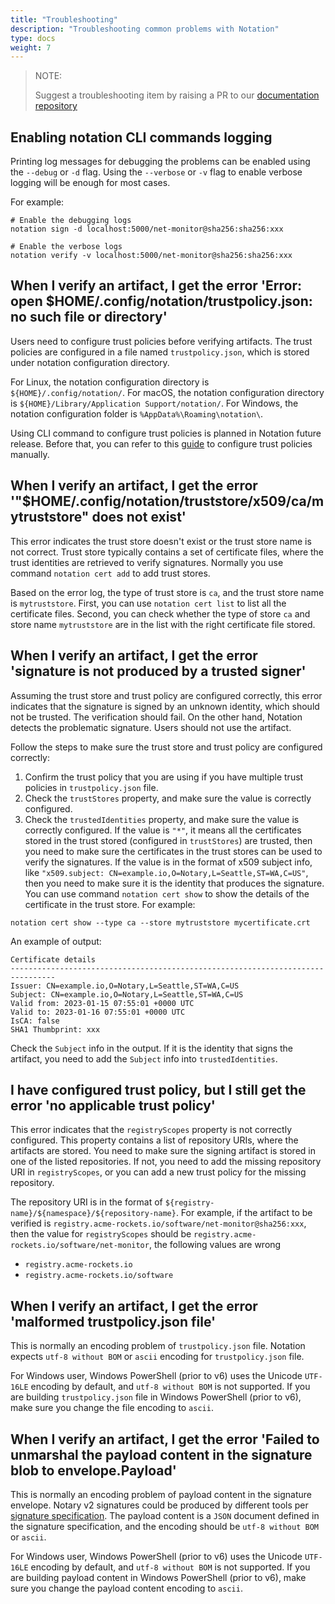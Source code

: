 ```yaml
---
title: "Troubleshooting"
description: "Troubleshooting common problems with Notation"
type: docs
weight: 7
---
```


> NOTE:
>
> Suggest a troubleshooting item by raising a PR to our [documentation repository](https://github.com/notaryproject/notaryproject.dev)

## Enabling notation CLI commands logging

Printing log messages for debugging the problems can be enabled using the `--debug` or `-d` flag. Using the `--verbose` or `-v` flag to enable verbose logging will be enough for most cases.

For example:

```shell
# Enable the debugging logs
notation sign -d localhost:5000/net-monitor@sha256:sha256:xxx

# Enable the verbose logs
notation verify -v localhost:5000/net-monitor@sha256:sha256:xxx
```

## When I verify an artifact, I get the error 'Error: open $HOME/.config/notation/trustpolicy.json: no such file or directory'

Users need to configure trust policies before verifying artifacts. The trust policies are configured in a file named `trustpolicy.json`, which is stored under notation configuration directory.

For Linux, the notation configuration directory is `${HOME}/.config/notation/`. For macOS, the notation configuration directory is `${HOME}/Library/Application Support/notation/`. For Windows, the notation configuration folder is `%AppData%\Roaming\notation\`.

Using CLI command to configure trust policies is planned in Notation future release. Before that, you can refer to this [guide](https://notaryproject.dev/docs/tutorials/trust-policy/) to configure trust policies manually.

## When I verify an artifact, I get the error '"$HOME/.config/notation/truststore/x509/ca/mytruststore" does not exist'

This error indicates the trust store doesn't exist or the trust store name is not correct. Trust store typically contains a set of certificate files, where the trust identities are retrieved to verify signatures. Normally you use command `notation cert add` to add trust stores.

Based on the error log, the type of trust store is `ca`, and the trust store name is `mytruststore`. First, you can use `notation cert list` to list all the certificate files. Second, you can check whether the type of store `ca` and store name `mytruststore` are in the list with the right certificate file stored.

## When I verify an artifact, I get the error 'signature is not produced by a trusted signer'

Assuming the trust store and trust policy are configured correctly, this error indicates that the signature is signed by an unknown identity, which should not be trusted. The verification should fail. On the other hand, Notation detects the problematic signature. Users should not use the artifact.

Follow the steps to make sure the trust store and trust policy are configured correctly:

1. Confirm the trust policy that you are using if you have multiple trust policies in `trustpolicy.json` file.
2. Check the `trustStores` property, and make sure the value is correctly configured.
3. Check the `trustedIdentities` property, and make sure the value is correctly configured. If the value is `"*"`, it means all the certificates stored in the trust stored (configured in `trustStores`) are trusted, then you need to make sure the certificates in the trust stores can be used to verify the signatures. If the value is in the format of x509 subject info, like `"x509.subject: CN=example.io,O=Notary,L=Seattle,ST=WA,C=US"`, then you need to make sure it is the identity that produces the signature. You can use command `notation cert show` to show the details of the certificate in the trust store. For example:

```shell
notation cert show --type ca --store mytruststore mycertificate.crt
```

An example of output:

```text
Certificate details
--------------------------------------------------------------------------------
Issuer: CN=example.io,O=Notary,L=Seattle,ST=WA,C=US
Subject: CN=example.io,O=Notary,L=Seattle,ST=WA,C=US
Valid from: 2023-01-15 07:55:01 +0000 UTC
Valid to: 2023-01-16 07:55:01 +0000 UTC
IsCA: false
SHA1 Thumbprint: xxx
```

Check the `Subject` info in the output. If it is the identity that signs the artifact, you need to add the `Subject` info into `trustedIdentities`.

## I have configured trust policy, but I still get the error 'no applicable trust policy'

This error indicates that the `registryScopes` property is not correctly configured. This property contains a list of repository URIs, where the artifacts are stored. You need to make sure the signing artifact is stored in one of the listed repositories. If not, you need to add the missing repository URI in `registryScopes`, or you can add a new trust policy for the missing repository.

The repository URI is in the format of `${registry-name}/${namespace}/${repository-name}`. For example, if the artifact to be verified is `registry.acme-rockets.io/software/net-monitor@sha256:xxx`, then the value for `registryScopes` should be `registry.acme-rockets.io/software/net-monitor`, the following values are wrong

- `registry.acme-rockets.io`
- `registry.acme-rockets.io/software`

## When I verify an artifact, I get the error 'malformed trustpolicy.json file'

This is normally an encoding problem of `trustpolicy.json` file. Notation expects `utf-8 without BOM` or `ascii` encoding for `trustpolicy.json` file.

For Windows user, Windows PowerShell (prior to v6) uses the Unicode `UTF-16LE` encoding by default, and `utf-8 without BOM` is not supported. If you are building `trustpolicy.json` file in Windows PowerShell (prior to v6), make sure you change the file encoding to `ascii`.

## When I verify an artifact, I get the error 'Failed to unmarshal the payload content in the signature blob to envelope.Payload'

This is normally an encoding problem of payload content in the signature envelope. Notary v2 signatures could be produced by different tools per [signature specification](https://github.com/notaryproject/notaryproject/blob/v1.0.0-rc.2/specs/signature-specification.md). The payload content is a `JSON` document defined in the signature specification, and the encoding should be `utf-8 without BOM` or `ascii`.

For Windows user, Windows PowerShell (prior to v6) uses the Unicode `UTF-16LE` encoding by default, and `utf-8 without BOM` is not supported. If you are building payload content in Windows PowerShell (prior to v6), make sure you change the payload content encoding to `ascii`.
